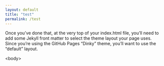 ```yaml
---
layout: default
title: "test"
permalink: /test
---
```



<body>  
Once you’ve done that, at the very top of your index.html file, you’ll need to add some Jekyll front matter to select the theme layout your page uses. Since you’re using the GitHub Pages “Dinky” theme, you’ll want to use the “default” layout.

<body\>
